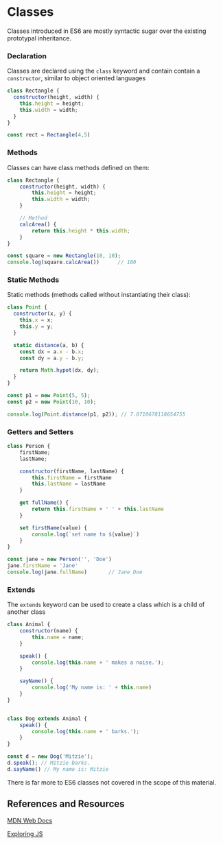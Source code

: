 # Classes

Classes introduced in ES6 are mostly syntactic sugar over the existing prototypal inheritance.

### Declaration

Classes are declared using the `class` keyword and contain contain a `constructor`, similar to object oriented languages

```javascript 1.8
class Rectangle {
  constructor(height, width) {
    this.height = height;
    this.width = width;
  }
}

const rect = Rectangle(4,5)

```

### Methods

Classes can have class methods defined on them:

```javascript 1.8
class Rectangle {
    constructor(height, width) {
        this.height = height;
        this.width = width;
    }

    // Method
    calcArea() {
        return this.height * this.width;
    }
}

const square = new Rectangle(10, 10);
console.log(square.calcArea())      // 100
```

### Static Methods

Static methods (methods called without instantiating their class):

```javascript 1.8
class Point {
  constructor(x, y) {
    this.x = x;
    this.y = y;
  }

  static distance(a, b) {
    const dx = a.x - b.x;
    const dy = a.y - b.y;

    return Math.hypot(dx, dy);
  }
}

const p1 = new Point(5, 5);
const p2 = new Point(10, 10);

console.log(Point.distance(p1, p2)); // 7.0710678118654755
```

### Getters and Setters

```javascript 1.8
class Person {
    firstName;
    lastName;

    constructor(firstName, lastName) {
        this.firstName = firstName
        this.lastName = lastName
    }

    get fullName() {
        return this.firstName + ' ' + this.lastName
    }

    set firstName(value) {
        console.log(`set name to ${value}`)
    }
}

const jane = new Person('', 'Doe')
jane.firstName = 'Jane'
console.log(jane.fullName)       // Jane Doe
```


### Extends

The `extends` keyword can be used to create a class which is a child of another class

```javascript 1.8
class Animal {
    constructor(name) {
        this.name = name;
    }

    speak() {
        console.log(this.name + ' makes a noise.');
    }

    sayName() {
        console.log('My name is: ' + this.name)
    }
}


class Dog extends Animal {
    speak() {
        console.log(this.name + ' barks.');
    }
}

const d = new Dog('Mitzie');
d.speak(); // Mitzie barks.
d.sayName() // My name is: Mitzie
```


There is far more to ES6 classes not covered in the scope of this material.

## References and Resources

[MDN Web Docs](https://developer.mozilla.org/en-US/docs/Web/JavaScript/Reference/Classes)

[Exploring JS](http://exploringjs.com/es6/ch_classes.html)



